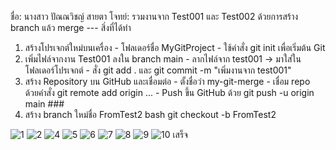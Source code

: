 
 ชื่อ: นางสาว ปัณณวิชญ์ สายตา 
 โจทย์: รวมงานจาก Test001 และ Test002 ด้วยการสร้าง branch แล้ว merge --- 
 สิ่งที่ได้ทำ  
 1. สร้างโปรเจกต์ใหม่บนเครื่อง - โฟลเดอร์ชื่อ MyGitProject - ใช้คำสั่ง git init เพื่อเริ่มต้น Git 
 2. เพิ่มไฟล์จากงาน Test001 ลงใน branch main - ลากไฟล์จาก test001 → มาใส่ในโฟลเดอร์โปรเจกต์ - สั่ง git add . และ git commit -m "เพิ่มงานจาก test001" 
 3. สร้าง Repository บน GitHub และเชื่อมต่อ - ตั้งชื่อว่า my-git-merge - เชื่อม repo ด้วยคำสั่ง git remote add origin ... - Push ขึ้น GitHub ด้วย git push -u origin main ### 
 4. สร้าง branch ใหม่ชื่อ FromTest2
bash
git checkout -b FromTest2

![1](./images/1.png)
![2](./images/2.png)
![4](./images/3.png)
![5](./images/4.png)
![6](./images/5.png)
![7](./images/6.png)
![8](./images/7.png)
![9](./images/8.png)
![10](./images/9.png)
เสร็จ